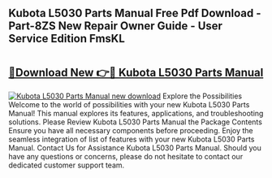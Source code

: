 ## Kubota L5030 Parts Manual Free Pdf Download - Part-8ZS New Repair Owner Guide - User Service Edition FmsKL

# <h2><a href="http://bc93708.oget.top/?id=Kubota+L5030+Parts+Manual">🔗Download New 👉🔴 Kubota L5030 Parts Manual</a></h2>

[![Kubota L5030 Parts Manual new download](https://i.imgur.com/5g1atiW.png)](http://bc93708.oget.top/?id=Kubota+L5030+Parts+Manual)
Explore the Possibilities Welcome to the world of possibilities with your new Kubota L5030 Parts Manual! This manual explores its features, applications, and troubleshooting solutions. Please Review Kubota L5030 Parts Manual the Package Contents Ensure you have all necessary components before proceeding. Enjoy the seamless integration of list of features with your new Kubota L5030 Parts Manual. Contact Us for Assistance Kubota L5030 Parts Manual. Should you have any questions or concerns, please do not hesitate to contact our dedicated customer support team.
